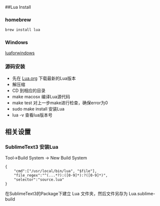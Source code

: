 ##Lua Install

### homebrew
```sh
brew install lua
```

### Windows
[luaforwindows](https://github.com/rjpcomputing/luaforwindows/)



### 源码安装
* 先在 [Lua.org](http://www.lua.org/ftp/ )  下载最新的Lua版本
* 解压缩
* CD 到相应的目录
* make macosx 编译Lua源代码
* make test 对上一步make进行检查，确保error为0
* sudo make install 安装Lua
* lua -v 查看lua版本号


## 相关设置
### SublimeText3 安装Lua
Tool->Build System -> New Build System

```
{
	"cmd":["/usr/local/bin/lua", "$file"],
	"file_regex":"^(...*?):([0-9]*):?([0-9]*)",
	"selector":"source.lua"
}
```

在SublimeText3的Package下建立 Lua 文件夹，然后文件另存为 Lua.sublime-build